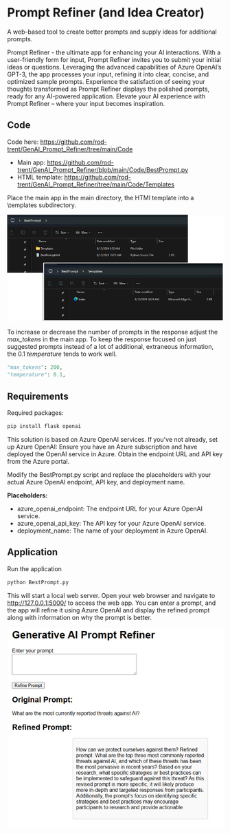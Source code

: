 # Prompt Refiner (and Idea Creator)
A web-based tool to create better prompts and supply ideas for additional prompts.

Prompt Refiner - the ultimate app for enhancing your AI interactions. With a user-friendly form for input, Prompt Refiner invites you to submit your initial ideas or questions. Leveraging the advanced capabilities of Azure OpenAI’s GPT-3, the app processes your input, refining it into clear, concise, and optimized sample prompts. Experience the satisfaction of seeing your thoughts transformed as Prompt Refiner displays the polished prompts, ready for any AI-powered application. Elevate your AI experience with Prompt Refiner – where your input becomes inspiration.

## Code

Code here: https://github.com/rod-trent/GenAI_Prompt_Refiner/tree/main/Code

* Main app: https://github.com/rod-trent/GenAI_Prompt_Refiner/blob/main/Code/BestPrompt.py
* HTML template: https://github.com/rod-trent/GenAI_Prompt_Refiner/tree/main/Code/Templates

Place the main app in the main directory, the HTMl template into a \templates subdirectory.

![Directory Structure](https://github.com/rod-trent/GenAI_Prompt_Refiner/blob/main/Images/filestructure.jpg)

To increase or decrease the number of prompts in the response adjust the _max_tokens_ in the main app.  To keep the response focused on just suggested prompts instead of a lot of additional, extraneous information, the 0.1 _temperature_ tends to work well.

```python
"max_tokens": 200,
"temperature": 0.1,
```

## Requirements
Required packages:

```python
pip install flask openai
```

This solution is based on Azure OpenAI services. If you've not already, set up Azure OpenAI: Ensure you have an Azure subscription and have deployed the OpenAI service in Azure. Obtain the endpoint URL and API key from the Azure portal.

Modify the BestPrompt.py script and replace the placeholders with your actual Azure OpenAI endpoint, API key, and deployment name.

**Placeholders:** 
* azure_openai_endpoint: The endpoint URL for your Azure OpenAI service.
* azure_openai_api_key: The API key for your Azure OpenAI service.
* deployment_name: The name of your deployment in Azure OpenAI.

## Application

Run the application

```python
python BestPrompt.py
```

This will start a local web server. Open your web browser and navigate to http://127.0.0.1:5000/ to access the web app. You can enter a prompt, and the app will refine it using Azure OpenAI and display the refined prompt along with information on why the prompt is better.

![Prompt Refiner](https://github.com/rod-trent/GenAI_Prompt_Refiner/blob/main/Images/PromptRefiner.jpg)


